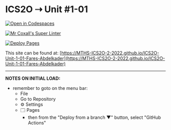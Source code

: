 # ICS2O ⇢ Unit #1-01

[![Open in Codespaces](https://classroom.github.com/assets/launch-codespace-f4981d0f882b2a3f0472912d15f9806d57e124e0fc890972558857b51b24a6f9.svg)](https://classroom.github.com/open-in-codespaces?assignment_repo_id=10057805)

[![Mr Coxall's Super Linter](https://github.com/MTHS-ICS2O-2-2022/ICS2O-Unit-1-01-Fares-Abdelkader/workflows/Mr%20Coxall's%20Super%20Linter/badge.svg)](https://github.com/MTHS-ICS2O-2-2022/ICS2O-Unit-1-01-Fares-Abdelkader/actions)

[![Deploy Pages](https://github.com/MTHS-ICS2O-2-2022/ICS2O-Unit-1-01-Fares-Abdelkader/workflows/Deploy%20Pages/badge.svg)](https://github.com/MTHS-ICS2O-2-2022/ICS2O-Unit-1-01-Fares-Abdelkader/actions)

This site can be found at: [https://MTHS-ICS2O-2-2022.github.io/ICS2O-Unit-1-01-Fares-Abdelkader](https://MTHS-ICS2O-2-2022.github.io/ICS2O-Unit-1-01-Fares-Abdelkader)

---

**NOTES ON INITIAL LOAD:**
- remember to goto on the menu bar:
  - File
  - Go to Repository
  - ⚙ Settings
  - 🗔 Pages
    - then from the "Deploy from a branch ▼" button, select "GitHub Actions"
